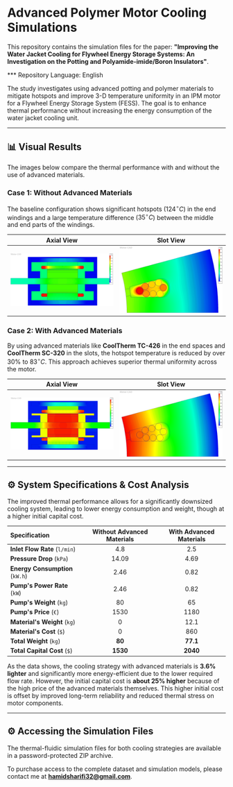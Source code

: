 # Advanced Polymer Motor Cooling Simulations

This repository contains the simulation files for the paper: **"Improving the Water Jacket Cooling for Flywheel Energy Storage Systems: An Investigation on the Potting and Polyamide-imide/Boron Insulators"**.

*** Repository Language: English

The study investigates using advanced potting and polymer materials to mitigate hotspots and improve 3-D temperature uniformity in an IPM motor for a Flywheel Energy Storage System (FESS). The goal is to enhance thermal performance without increasing the energy consumption of the water jacket cooling unit.

***

## 📊 Visual Results

The images below compare the thermal performance with and without the use of advanced materials.

### Case 1: Without Advanced Materials

The baseline configuration shows significant hotspots ($124^{\circ}C$) in the end windings and a large temperature difference ($35^{\circ}C$) between the middle and end parts of the windings.

| Axial View | Slot View |
| :---: | :---: |
| ![Axial temperature distribution without advanced materials](Images/Axial%20without%20advanced%20materials.png) | ![Slot temperature distribution without advanced materials](Images/Slot%20without%20advanced%20materials.png) |

### Case 2: With Advanced Materials

By using advanced materials like **CoolTherm TC-426** in the end spaces and **CoolTherm SC-320** in the slots, the hotspot temperature is reduced by over 30% to $83^{\circ}C$. This approach achieves superior thermal uniformity across the motor.

| Axial View | Slot View |
| :---: | :---: |
| ![Axial temperature distribution with advanced materials](Images/Axial%20with%20advanced%20materials.png) | ![Slot temperature distribution with advanced materials](Images/Slot%20with%20advanced%20materials.png) |

***

## ⚙️ System Specifications & Cost Analysis

The improved thermal performance allows for a significantly downsized cooling system, leading to lower energy consumption and weight, though at a higher initial capital cost.

| Specification | Without Advanced Materials | With Advanced Materials |
| :--- | :---: | :---: |
| **Inlet Flow Rate** (`l/min`) | 4.8 | 2.5 |
| **Pressure Drop** (`kPa`) | 14.09 | 4.69 |
| **Energy Consumption** (`kW.h`) | 2.46 | 0.82 |
| **Pump's Power Rate** (`kW`) | 2.46 | 0.82 |
| **Pump's Weight** (`kg`) | 80 | 65 |
| **Pump's Price** (`€`) | 1530 | 1180 |
| **Material's Weight** (`kg`) | 0 | 12.1 |
| **Material's Cost** (`$`) | 0 | 860 |
| **Total Weight** (`kg`) | **80** | **77.1** |
| **Total Capital Cost** (`$`) | **1530** | **2040** |

As the data shows, the cooling strategy with advanced materials is **3.6% lighter** and significantly more energy-efficient due to the lower required flow rate. However, the initial capital cost is **about 25% higher** because of the high price of the advanced materials themselves. This higher initial cost is offset by improved long-term reliability and reduced thermal stress on motor components.

***

## ⚙️ Accessing the Simulation Files

The thermal-fluidic simulation files for both cooling strategies are available in a password-protected ZIP archive.

To purchase access to the complete dataset and simulation models, please contact me at **hamidsharifi32@gmail.com**.
